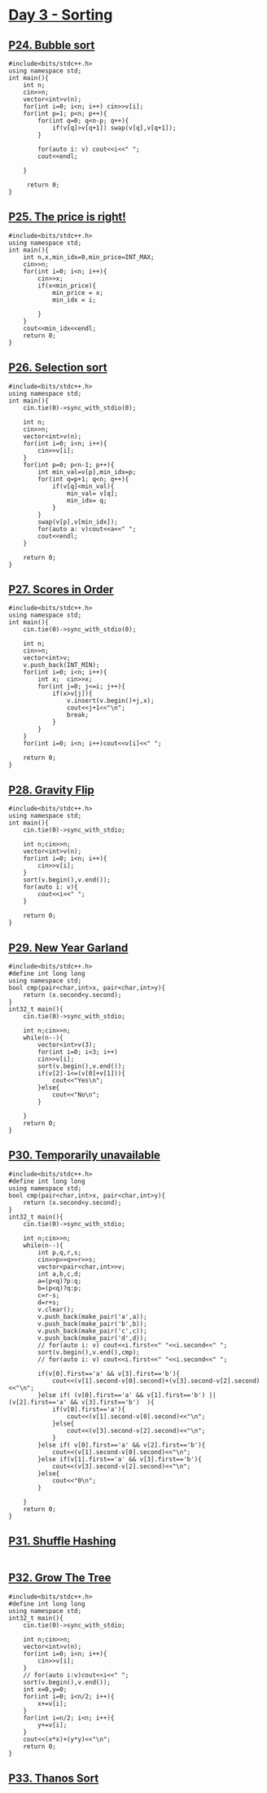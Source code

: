 # [Day 3 - Sorting ](https://codeforces.com/group/yg7WhsFsAp/contest/355494 )



## [P24. Bubble sort ](https://codeforces.com/group/yg7WhsFsAp/contest/355494/problem/P24 )

```
#include<bits/stdc++.h>
using namespace std;
int main(){
    int n;
    cin>>n;
    vector<int>v(n);
    for(int i=0; i<n; i++) cin>>v[i];
    for(int p=1; p<n; p++){
        for(int q=0; q<n-p; q++){
            if(v[q]>v[q+1]) swap(v[q],v[q+1]);
        }
        
        for(auto i: v) cout<<i<<" ";
        cout<<endl;
        
    }
     
     return 0;
}
```


## [P25. The price is right! ](https://codeforces.com/group/yg7WhsFsAp/contest/355494/problem/P25 )

```
#include<bits/stdc++.h>
using namespace std;
int main(){
    int n,x,min_idx=0,min_price=INT_MAX;
    cin>>n;
    for(int i=0; i<n; i++){
        cin>>x;
        if(x<min_price){
            min_price = x;
            min_idx = i;

        }
    }
    cout<<min_idx<<endl;
    return 0;
}
```


## [P26. Selection sort ](https://codeforces.com/group/yg7WhsFsAp/contest/355494/problem/P26 )

```
#include<bits/stdc++.h>
using namespace std;
int main(){
    cin.tie(0)->sync_with_stdio(0);

    int n;
    cin>>n;
    vector<int>v(n);
    for(int i=0; i<n; i++){
        cin>>v[i];
    }
    for(int p=0; p<n-1; p++){
        int min_val=v[p],min_idx=p;
        for(int q=p+1; q<n; q++){
            if(v[q]<min_val){
                min_val= v[q];
                min_idx= q;
            }
        }
        swap(v[p],v[min_idx]);
        for(auto a: v)cout<<a<<" ";
        cout<<endl;
    }

    return 0;
}
```


## [P27. Scores in Order ](https://codeforces.com/group/yg7WhsFsAp/contest/355494/problem/P27 )

```
#include<bits/stdc++.h>
using namespace std;
int main(){
    cin.tie(0)->sync_with_stdio(0);

    int n;
    cin>>n;
    vector<int>v;
    v.push_back(INT_MIN);
    for(int i=0; i<n; i++){
        int x;  cin>>x;
        for(int j=0; j<=i; j++){
            if(x>v[j]){
                v.insert(v.begin()+j,x);
                cout<<j+1<<"\n";
                break;
            }
        }
    }
    for(int i=0; i<n; i++)cout<<v[i]<<" ";

    return 0;
}
```


## [P28. Gravity Flip ](https://codeforces.com/group/yg7WhsFsAp/contest/355494/problem/P28 )

```
#include<bits/stdc++.h>
using namespace std;
int main(){
    cin.tie(0)->sync_with_stdio;
    
    int n;cin>>n;
    vector<int>v(n);
    for(int i=0; i<n; i++){
        cin>>v[i];
    }
    sort(v.begin(),v.end());
    for(auto i: v){
        cout<<i<<" ";
    }
    
    return 0;
}
```


## [P29. New Year Garland ](https://codeforces.com/group/yg7WhsFsAp/contest/355494/problem/P29 )

```
#include<bits/stdc++.h>
#define int long long
using namespace std;
bool cmp(pair<char,int>x, pair<char,int>y){
    return (x.second<y.second);
}
int32_t main(){
    cin.tie(0)->sync_with_stdio;
    
    int n;cin>>n;
    while(n--){
        vector<int>v(3);
        for(int i=0; i<3; i++)
        cin>>v[i];
        sort(v.begin(),v.end());
        if(v[2]-1<=(v[0]+v[1])){
            cout<<"Yes\n";
        }else{
            cout<<"No\n";
        }
        
    }
    return 0;
}
```


## [P30. Temporarily unavailable](https://codeforces.com/group/yg7WhsFsAp/contest/355494/problem/P30 )

```
#include<bits/stdc++.h>
#define int long long
using namespace std;
bool cmp(pair<char,int>x, pair<char,int>y){
    return (x.second<y.second);
}
int32_t main(){
    cin.tie(0)->sync_with_stdio;
    
    int n;cin>>n;
    while(n--){
        int p,q,r,s;
        cin>>p>>q>>r>>s;
        vector<pair<char,int>>v;
        int a,b,c,d;
        a=(p<q)?p:q;
        b=(p<q)?q:p;
        c=r-s;
        d=r+s;
        v.clear();
        v.push_back(make_pair('a',a));
        v.push_back(make_pair('b',b));
        v.push_back(make_pair('c',c));
        v.push_back(make_pair('d',d));
        // for(auto i: v) cout<<i.first<<" "<<i.second<<" ";
        sort(v.begin(),v.end(),cmp);
        // for(auto i: v) cout<<i.first<<" "<<i.second<<" ";
        
        if(v[0].first=='a' && v[3].first=='b'){
            cout<<(v[1].second-v[0].second)+(v[3].second-v[2].second)<<"\n";
        }else if( (v[0].first=='a' && v[1].first=='b') || (v[2].first=='a' && v[3].first=='b')  ){
            if(v[0].first=='a'){
                cout<<(v[1].second-v[0].second)<<"\n";
            }else{
                cout<<(v[3].second-v[2].second)<<"\n";
            }
        }else if( v[0].first=='a' && v[2].first=='b'){
            cout<<(v[1].second-v[0].second)<<"\n";
        }else if(v[1].first=='a' && v[3].first=='b'){
            cout<<(v[3].second-v[2].second)<<"\n";
        }else{
            cout<<"0\n";
        }
        
    }
    return 0;
}
```


## [P31. Shuffle Hashing ](https://codeforces.com/group/yg7WhsFsAp/contest/355494/problem/P31 )

```

```


## [P32. Grow The Tree ](https://codeforces.com/group/yg7WhsFsAp/contest/355494/problem/P32 )

```
#include<bits/stdc++.h>
#define int long long
using namespace std;
int32_t main(){
    cin.tie(0)->sync_with_stdio;
    
    int n;cin>>n;
    vector<int>v(n);
    for(int i=0; i<n; i++){
        cin>>v[i];
    }
    // for(auto i:v)cout<<i<<" ";
    sort(v.begin(),v.end());
    int x=0,y=0;
    for(int i=0; i<n/2; i++){
        x+=v[i];
    }
    for(int i=n/2; i<n; i++){
        y+=v[i];
    }
    cout<<(x*x)+(y*y)<<"\n";
    return 0;
}
```


## [P33. Thanos Sort ](https://codeforces.com/group/yg7WhsFsAp/contest/355494/problem/P33 )

```

```
